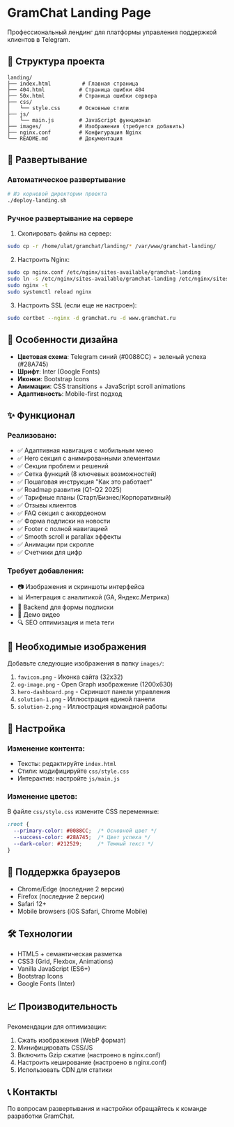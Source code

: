 # GramChat Landing Page

Профессиональный лендинг для платформы управления поддержкой клиентов в Telegram.

## 📁 Структура проекта

```
landing/
├── index.html          # Главная страница
├── 404.html           # Страница ошибки 404
├── 50x.html           # Страница ошибки сервера
├── css/
│   └── style.css      # Основные стили
├── js/
│   └── main.js        # JavaScript функционал
├── images/            # Изображения (требуется добавить)
├── nginx.conf         # Конфигурация Nginx
└── README.md          # Документация
```

## 🚀 Развертывание

### Автоматическое развертывание

```bash
# Из корневой директории проекта
./deploy-landing.sh
```

### Ручное развертывание на сервере

1. Скопировать файлы на сервер:
```bash
sudo cp -r /home/ulat/gramchat/landing/* /var/www/gramchat-landing/
```

2. Настроить Nginx:
```bash
sudo cp nginx.conf /etc/nginx/sites-available/gramchat-landing
sudo ln -s /etc/nginx/sites-available/gramchat-landing /etc/nginx/sites-enabled/
sudo nginx -t
sudo systemctl reload nginx
```

3. Настроить SSL (если еще не настроен):
```bash
sudo certbot --nginx -d gramchat.ru -d www.gramchat.ru
```

## 🎨 Особенности дизайна

- **Цветовая схема**: Telegram синий (#0088CC) + зеленый успеха (#28A745)
- **Шрифт**: Inter (Google Fonts)
- **Иконки**: Bootstrap Icons
- **Анимации**: CSS transitions + JavaScript scroll animations
- **Адаптивность**: Mobile-first подход

## ✨ Функционал

### Реализовано:
- ✅ Адаптивная навигация с мобильным меню
- ✅ Hero секция с анимированными элементами
- ✅ Секции проблем и решений
- ✅ Сетка функций (8 ключевых возможностей)
- ✅ Пошаговая инструкция "Как это работает"
- ✅ Roadmap развития (Q1-Q2 2025)
- ✅ Тарифные планы (Старт/Бизнес/Корпоративный)
- ✅ Отзывы клиентов
- ✅ FAQ секция с аккордеоном
- ✅ Форма подписки на новости
- ✅ Footer с полной навигацией
- ✅ Smooth scroll и parallax эффекты
- ✅ Анимации при скролле
- ✅ Счетчики для цифр

### Требует добавления:
- 📷 Изображения и скриншоты интерфейса
- 📊 Интеграция с аналитикой (GA, Яндекс.Метрика)
- 📧 Backend для формы подписки
- 🎥 Демо видео
- 🔍 SEO оптимизация и meta теги

## 📸 Необходимые изображения

Добавьте следующие изображения в папку `images/`:

1. `favicon.png` - Иконка сайта (32x32)
2. `og-image.png` - Open Graph изображение (1200x630)
3. `hero-dashboard.png` - Скриншот панели управления
4. `solution-1.png` - Иллюстрация единой панели
5. `solution-2.png` - Иллюстрация командной работы

## 🔧 Настройка

### Изменение контента:
- Тексты: редактируйте `index.html`
- Стили: модифицируйте `css/style.css`
- Интерактив: настройте `js/main.js`

### Изменение цветов:
В файле `css/style.css` измените CSS переменные:
```css
:root {
  --primary-color: #0088CC;  /* Основной цвет */
  --success-color: #28A745;  /* Цвет успеха */
  --dark-color: #212529;     /* Темный текст */
}
```

## 📱 Поддержка браузеров

- Chrome/Edge (последние 2 версии)
- Firefox (последние 2 версии)
- Safari 12+
- Mobile browsers (iOS Safari, Chrome Mobile)

## 🛠 Технологии

- HTML5 + семантическая разметка
- CSS3 (Grid, Flexbox, Animations)
- Vanilla JavaScript (ES6+)
- Bootstrap Icons
- Google Fonts (Inter)

## 📈 Производительность

Рекомендации для оптимизации:
1. Сжать изображения (WebP формат)
2. Минифицировать CSS/JS
3. Включить Gzip сжатие (настроено в nginx.conf)
4. Настроить кеширование (настроено в nginx.conf)
5. Использовать CDN для статики

## 📞 Контакты

По вопросам развертывания и настройки обращайтесь к команде разработки GramChat.